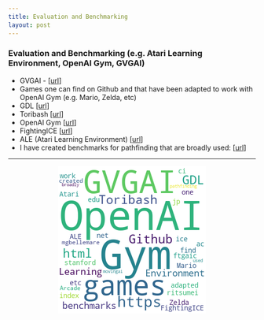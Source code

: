 ```yaml
---
title: Evaluation and Benchmarking 
layout: post
---
```


### Evaluation and Benchmarking (e.g. Atari Learning Environment, OpenAI Gym, GVGAI)

* GVGAI - [<a href='http://www.gvgai.net/'>url</a>]
* Games one can find on Github and that have been adapted to work with OpenAI Gym (e.g. Mario, Zelda, etc)
* GDL [<a href='http://games.stanford.edu/games/gdl.html'>url</a>]
* Toribash [<a href='https://www.toribash.com/'>url</a>]
* OpenAI Gym [<a href='https://gym.openai.com/'>url</a>]
* FightingICE [<a href='http://www.ice.ci.ritsumei.ac.jp/~ftgaic/index-2.html'>url</a>]
* ALE (Atari Learning Environment) [<a href='https://github.com/mgbellemare/Arcade-Learning-Environment'>url</a>]
* I have created benchmarks for pathfinding that are broadly used: [<a href='http://movingai.com/benchmarks/'>url</a>]

<hr><center><img src='assets/png/q11-wordcloud.png' /></center>